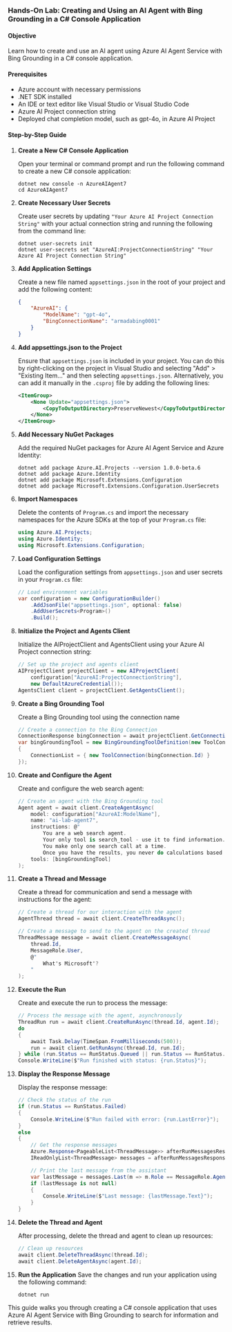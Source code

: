 ### Hands-On Lab: Creating and Using an AI Agent with Bing Grounding in a C# Console Application

#### Objective
Learn how to create and use an AI agent using Azure AI Agent Service with Bing Grounding in a C# console application.

#### Prerequisites
- Azure account with necessary permissions
- .NET SDK installed
- An IDE or text editor like Visual Studio or Visual Studio Code
- Azure AI Project connection string
- Deployed chat completion model, such as gpt-4o, in Azure AI Project

#### Step-by-Step Guide

1. **Create a New C# Console Application**

    Open your terminal or command prompt and run the following command to create a new C# console application:
    ```
    dotnet new console -n AzureAIAgent7
    cd AzureAIAgent7
    ```

2. **Create Necessary User Secrets**

    Create user secrets by updating `"Your Azure AI Project Connection String"` with your actual connection string and running the following from the command line:
    ```
    dotnet user-secrets init
    dotnet user-secrets set "AzureAI:ProjectConnectionString" "Your Azure AI Project Connection String"
    ```

3. **Add Application Settings**

    Create a new file named `appsettings.json` in the root of your project and add the following content:
    ```json
    {
        "AzureAI": {
            "ModelName": "gpt-4o",
            "BingConnectionName": "armadabing0001"
        }
    }
    ```

4. **Add appsettings.json to the Project**

    Ensure that `appsettings.json` is included in your project. You can do this by right-clicking on the project in Visual Studio and selecting "Add" > "Existing Item..." and then selecting `appsettings.json`.
    Alternatively, you can add it manually in the `.csproj` file by adding the following lines:
    ```xml
    <ItemGroup>
        <None Update="appsettings.json">
            <CopyToOutputDirectory>PreserveNewest</CopyToOutputDirectory>
        </None>
    </ItemGroup>
    ```

4. **Add Necessary NuGet Packages**

    Add the required NuGet packages for Azure AI Agent Service and Azure Identity:
    ```
    dotnet add package Azure.AI.Projects --version 1.0.0-beta.6
    dotnet add package Azure.Identity
    dotnet add package Microsoft.Extensions.Configuration
    dotnet add package Microsoft.Extensions.Configuration.UserSecrets
    ```

5. **Import Namespaces**

    Delete the contents of `Program.cs` and import the necessary namespaces for the Azure SDKs at the top of your `Program.cs` file:
    ```csharp
    using Azure.AI.Projects;
    using Azure.Identity;
    using Microsoft.Extensions.Configuration;
    ```

6. **Load Configuration Settings**

    Load the configuration settings from `appsettings.json` and user secrets in your `Program.cs` file:
    ```csharp
    // Load environment variables
    var configuration = new ConfigurationBuilder()
        .AddJsonFile("appsettings.json", optional: false)
        .AddUserSecrets<Program>()
        .Build();
    ```

7. **Initialize the Project and Agents Client**

	Initialize the AIProjectClient and AgentsClient using your Azure AI Project connection string:
	```csharp
    // Set up the project and agents client
    AIProjectClient projectClient = new AIProjectClient(
        configuration["AzureAI:ProjectConnectionString"],
        new DefaultAzureCredential());
    AgentsClient client = projectClient.GetAgentsClient();
	```

8. **Create a Bing Grounding Tool**

    Create a Bing Grounding tool using the connection name
	```csharp
    // Create a connection to the Bing Connection
    ConnectionResponse bingConnection = await projectClient.GetConnectionsClient().GetConnectionAsync(configuration["AzureAI:BingConnectionName"]);
    var bingGroundingTool = new BingGroundingToolDefinition(new ToolConnectionList
    {
        ConnectionList = { new ToolConnection(bingConnection.Id) }
    });
	```

9. **Create and Configure the Agent**

    Create and configure the web search agent:
    ```csharp
    // Create an agent with the Bing Grounding tool
    Agent agent = await client.CreateAgentAsync(
        model: configuration["AzureAI:ModelName"],
        name: "ai-lab-agent7",
        instructions: @"
            You are a web search agent.
            Your only tool is search_tool - use it to find information.
            You make only one search call at a time.
            Once you have the results, you never do calculations based on them.",
        tools: [bingGroundingTool]
    );
    ```

10. **Create a Thread and Message**

	Create a thread for communication and send a message with instructions for the agent:
	```csharp
    // Create a thread for our interaction with the agent
    AgentThread thread = await client.CreateThreadAsync();

    // Create a message to send to the agent on the created thread
    ThreadMessage message = await client.CreateMessageAsync(
        thread.Id,
        MessageRole.User,
        @"
            What's Microsoft'?
        "
    );
	```

11. **Execute the Run**

	Create and execute the run to process the message:
	```csharp
    // Process the message with the agent, asynchronously
    ThreadRun run = await client.CreateRunAsync(thread.Id, agent.Id);
    do
    {
        await Task.Delay(TimeSpan.FromMilliseconds(500));
        run = await client.GetRunAsync(thread.Id, run.Id);
    } while (run.Status == RunStatus.Queued || run.Status == RunStatus.InProgress);
    Console.WriteLine($"Run finished with status: {run.Status}");
	```

12. **Display the Response Message**

	Display the response message:
	```csharp
    // Check the status of the run
    if (run.Status == RunStatus.Failed)
    {
        Console.WriteLine($"Run failed with error: {run.LastError}");
    }
    else
    {
        // Get the response messages
        Azure.Response<PageableList<ThreadMessage>> afterRunMessagesResponse = await client.GetMessagesAsync(thread.Id);
        IReadOnlyList<ThreadMessage> messages = afterRunMessagesResponse.Value.Data;

        // Print the last message from the assistant
        var lastMessage = messages.Last(m => m.Role == MessageRole.Agent)?.ContentItems[0] as MessageTextContent;
        if (lastMessage is not null)
        {
            Console.WriteLine($"Last message: {lastMessage.Text}");
        }
    }
	```

13. **Delete the Thread and Agent**

    After processing, delete the thread and agent to clean up resources:
    ```csharp
    // Clean up resources
    await client.DeleteThreadAsync(thread.Id);
    await client.DeleteAgentAsync(agent.Id);
    ```

14. **Run the Application**
    Save the changes and run your application using the following command:
    ```
    dotnet run
    ```

This guide walks you through creating a C# console application that uses Azure AI Agent Service with Bing Grounding to search for information and retrieve results.